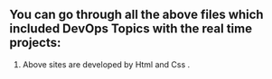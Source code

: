 ## You can go through all the above files which included DevOps Topics with the real time projects:

1. Above sites are developed by Html and Css .

